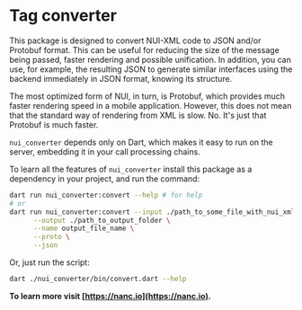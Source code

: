 # Tag converter

This package is designed to convert NUI-XML code to JSON and/or Protobuf format. This can be useful for reducing the size of the message being passed, faster rendering and possible unification. In addition, you can use, for example, the resulting JSON to generate similar interfaces using the backend immediately in JSON format, knowing its structure.

The most optimized form of NUI, in turn, is Protobuf, which provides much faster rendering speed in a mobile application. However, this does not mean that the standard way of rendering from XML is slow. No. It's just that Protobuf is much faster.

`nui_converter` depends only on Dart, which makes it easy to run on the server, embedding it in your call processing chains.

To learn all the features of `nui_converter` install this package as a dependency in your project, and run the command:

```bash
dart run nui_converter:convert --help # for help
# or
dart run nui_converter:convert --input ./path_to_some_file_with_nui_xml.html \
      --output ./path_to_output_folder \
      --name output_file_name \
      --proto \
      --json
```

Or, just run the script:

```bash
dart ./nui_converter/bin/convert.dart --help
```

**To learn more visit [https://nanc.io](https://nanc.io).**